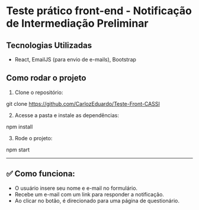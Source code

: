 # Teste prático front-end - Notificação de Intermediação Preliminar

## Tecnologias Utilizadas

- React, EmailJS (para envio de e-mails), Bootstrap

## Como rodar o projeto

1. Clone o repositório:

git clone https://github.com/CarlozEduardo/Teste-Front-CASSI

2. Acesse a pasta e instale as dependências:

npm install

3. Rode o projeto:

npm start

-----------------------------

## ✅ Como funciona:

- O usuário insere seu nome e e-mail no formulário.
- Recebe um e-mail com um link para responder a notificação.
- Ao clicar no botão, é direcionado para uma página de questionário.